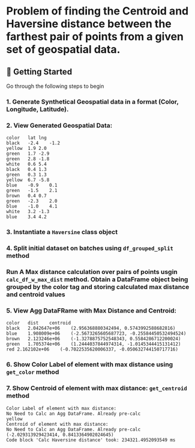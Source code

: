 # Problem of finding the Centroid and Haversine distance between the farthest pair of points from a given set of geospatial data.

## 🐣 Getting Started

Go through the following steps to begin 
### 1. Generate Synthetical Geospatial data in a format (Color, Longitude, Latitude). 
### 2. View Generated Geospatial Data:
```commandline
color	lat	lng
black	-2.4	-1.2
yellow	1.9	2.0
green	1.7	-2.9
green	2.8	-1.8
white	0.6	5.4
black	0.4	1.3
green	0.3	1.3
yellow	6.7	-5.8
blue	-0.9	0.1
green	-1.5	2.1
brown	0.4	0.7
green	-2.3	2.0
blue	-1.0	4.1
white	3.2	-1.3
blue	3.4	4.2
```
### 3. Instantiate a `Haversine` class object
### 4. Split initial dataset on batches using `df_grouped_split` method 
### Run A Max distance calculation over pairs of points usgin `calc_df_w_max_dist` method. Obtain a DataFrame object being grouped by the color tag and storing calculated max distance and centroid values 
### 5. View Agg DataFRame with Max Distance and Centroid:
```commandline
color	dist	centroid
black	2.042647e+06	(2.956368880342494, 0.5743992588682816)
blue	1.908009e+06	(-2.5673265605687723, -0.25584450532494524)
brown	2.123246e+06	(-1.3278875752548343, 0.5584286712200024)
green	1.705374e+06	(1.2444037844974314, -1.0145344415131412)
red	2.162102e+06	(-0.7022535620006337, -0.050632744150717716)
```
### 6. Show Color Label of element with max distance using `get_color` method
### 7. Show Centroid of element with max distance: `get_centroid` method
```
Color Label of element with max distance:
No Need to Calc an Agg DataFrame. Already pre-calc
yellow
Centroid of element with max distance:
No Need to Calc an Agg DataFrame. Already pre-calc
(-2.029313929423414, 0.8413364902024645)
Code block 'Calc Haversine distance' took: 234321.4952093549 ms
```